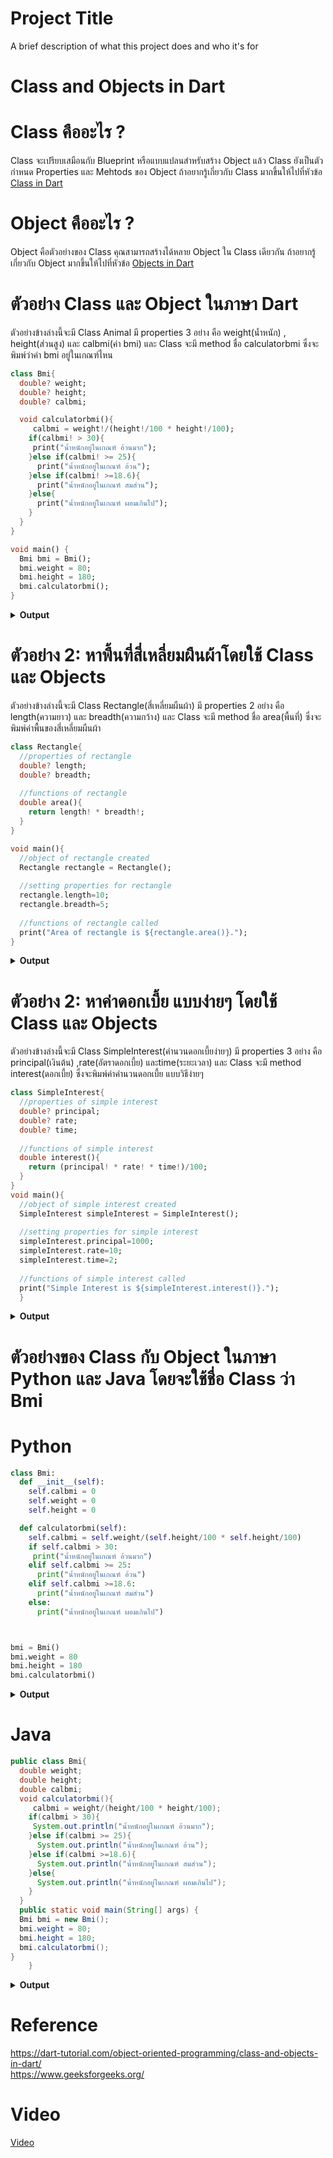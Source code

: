 
# Project Title

A brief description of what this project does and who it's for

# Class and Objects in Dart


# Class คืออะไร ?
Class  จะเปรียบเสมือนกับ Blueprint หรือแบบแปลนสำหรับสร้าง Object แล้ว
Class ยังเป็นตัวกำหนด Properties และ Mehtods ของ Object
ถ้าอยากรู้เกี่ยวกับ Class มากขึ้นให้ไปที่หัวข้อ [Class in Dart](https://github.com/soonklang/dart-tutorial/blob/main/6.%20OOP%20In%20Dart/Class%20in%20Dart.md)

# Object คืออะไร ?
Object คือตัวอย่างของ Class คุณสามารถสร้างได้หลาย Object ใน Class เดียวกัน
ถ้าอยากรู้เกี่ยวกับ Object มากขึ้นให้ไปที่หัวข้อ [Objects in Dart](https://github.com/soonklang/dart-tutorial/blob/main/6.%20OOP%20In%20Dart/Object%20in%20dart.md)

# ตัวอย่าง Class และ Object ในภาษา Dart
ตัวอย่างข้างล่างนี้จะมี Class Animal มี properties 3 อย่าง คือ
weight(น้ำหนัก) , height(ส่วนสูง) และ calbmi(ค่า bmi) และ Class จะมี method ชื่อ calculatorbmi
ซึ่งจะพิมพ์ว่าค่า bmi อยู่ในเกณฑ์ไหน

```dart
class Bmi{
  double? weight;
  double? height;
  double? calbmi;

  void calculatorbmi(){
     calbmi = weight!/(height!/100 * height!/100);
    if(calbmi! > 30){
     print("น้ำหนักอยู่ในเกณฑ์ อ้วนมาก"); 
    }else if(calbmi! >= 25){
      print("น้ำหนักอยู่ในเกณฑ์ อ้วน"); 
    }else if(calbmi! >=18.6){
      print("น้ำหนักอยู่ในเกณฑ์ สมส่วน");
    }else{
      print("น้ำหนักอยู่ในเกณฑ์ ผอมเกินไป");
    }
  }
}

void main() {
  Bmi bmi = Bmi(); 
  bmi.weight = 80;
  bmi.height = 180;
  bmi.calculatorbmi();
}


```

<details>
  <summary><strong>Output</strong></summary>
  <pre><code>น้ำหนักอยู่ในเกณฑ์ สมส่วน</code></pre>
</details>

# ตัวอย่าง 2: หาพื้นที่สี่เหลี่ยมผืนผ้าโดยใช้ Class และ Objects
ตัวอย่างข้างล่างนี้จะมี Class Rectangle(สี่เหลี่ยมผืนผ้า) มี properties 2 อย่าง คือ
length(ความยาว) และ breadth(ความกว้าง) และ Class จะมี method ชื่อ area(พื้นที่)
ซึ่งจะพิมพ์ค่าพื้นของสี่เหลี่ยมผืนผ้า
```dart
class Rectangle{
  //properties of rectangle
  double? length;
  double? breadth;
  
  //functions of rectangle
  double area(){
    return length! * breadth!;
  }
}

void main(){
  //object of rectangle created
  Rectangle rectangle = Rectangle();
  
  //setting properties for rectangle
  rectangle.length=10;
  rectangle.breadth=5;
  
  //functions of rectangle called
  print("Area of rectangle is ${rectangle.area()}.");
}
```
<details>
  <summary><strong>Output</strong></summary>
  <pre><code>Area of rectangle is 50.</code></pre>
</details>

# ตัวอย่าง 2: หาค่าดอกเบี้ย แบบง่ายๆ โดยใช้ Class และ Objects
ตัวอย่างข้างล่างนี้จะมี Class SimpleInterest(คำนวนดอกเบี้ยง่ายๆ) มี properties 3 อย่าง คือ
principal(เงินต้น) ,rate(อัตราดอกเบี้ย) และtime(ระยะเวลา) และ Class จะมี method
interest(ดอกเบี้ย) ซึ่งจะพิมพ์ค่าคำนวนดอกเบี้ย แบบวิธีง่ายๆ
```dart 
class SimpleInterest{
  //properties of simple interest
  double? principal;
  double? rate;
  double? time;
  
  //functions of simple interest
  double interest(){
    return (principal! * rate! * time!)/100;
  }
}
void main(){
  //object of simple interest created
  SimpleInterest simpleInterest = SimpleInterest();
  
  //setting properties for simple interest
  simpleInterest.principal=1000;
  simpleInterest.rate=10;
  simpleInterest.time=2;
  
  //functions of simple interest called
  print("Simple Interest is ${simpleInterest.interest()}.");
  }
  ```
  
<details>
  <summary><strong>Output</strong></summary>
  <pre><code>Simple Interest is 200.</code></pre>
</details>


# ตัวอย่างของ Class กับ Object ในภาษา Python และ Java โดยจะใช้ชื่อ Class ว่า Bmi

# Python
```python
class Bmi:
  def __init__(self):
    self.calbmi = 0
    self.weight = 0
    self.height = 0

  def calculatorbmi(self):
    self.calbmi = self.weight/(self.height/100 * self.height/100)
    if self.calbmi > 30:
     print("น้ำหนักอยู่ในเกณฑ์ อ้วนมาก")
    elif self.calbmi >= 25:
      print("น้ำหนักอยู่ในเกณฑ์ อ้วน")
    elif self.calbmi >=18.6:
      print("น้ำหนักอยู่ในเกณฑ์ สมส่วน")
    else:
      print("น้ำหนักอยู่ในเกณฑ์ ผอมเกินไป")



bmi = Bmi()
bmi.weight = 80
bmi.height = 180
bmi.calculatorbmi()
```
<details>
  <summary><strong>Output</strong></summary>
  <pre><code>
     น้ำหนักอยู่ในเกณฑ์ สมส่วน </code></pre>
</details>

# Java
```java
public class Bmi{
  double weight;
  double height;
  double calbmi;
  void calculatorbmi(){
     calbmi = weight/(height/100 * height/100);
    if(calbmi > 30){
     System.out.println("น้ำหนักอยู่ในเกณฑ์ อ้วนมาก"); 
    }else if(calbmi >= 25){
      System.out.println("น้ำหนักอยู่ในเกณฑ์ อ้วน"); 
    }else if(calbmi >=18.6){
      System.out.println("น้ำหนักอยู่ในเกณฑ์ สมส่วน");
    }else{
      System.out.println("น้ำหนักอยู่ในเกณฑ์ ผอมเกินไป");
    }
  }
  public static void main(String[] args) {
  Bmi bmi = new Bmi(); 
  bmi.weight = 80;
  bmi.height = 180;
  bmi.calculatorbmi();
}
    }

```
<details>
  <summary><strong>Output</strong></summary>
  <pre><code>น้ำหนักอยู่ในเกณฑ์ สมส่วน </code></pre>
</details>

# Reference
https://dart-tutorial.com/object-oriented-programming/class-and-objects-in-dart/<br>
https://www.geeksforgeeks.org/<br>

# Video
[Video](https://www.youtube.com/watch?v=7nq2mcbd6xc)
